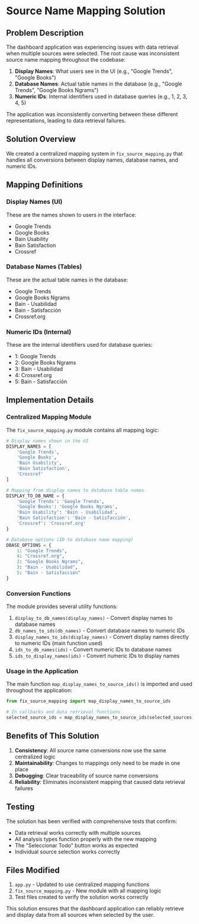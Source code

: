 # Source Name Mapping Solution

## Problem Description

The dashboard application was experiencing issues with data retrieval when multiple sources were selected. The root cause was inconsistent source name mapping throughout the codebase:

1. **Display Names**: What users see in the UI (e.g., "Google Trends", "Google Books")
2. **Database Names**: Actual table names in the database (e.g., "Google Trends", "Google Books Ngrams")
3. **Numeric IDs**: Internal identifiers used in database queries (e.g., 1, 2, 3, 4, 5)

The application was inconsistently converting between these different representations, leading to data retrieval failures.

## Solution Overview

We created a centralized mapping system in `fix_source_mapping.py` that handles all conversions between display names, database names, and numeric IDs.

## Mapping Definitions

### Display Names (UI)

These are the names shown to users in the interface:

- Google Trends
- Google Books
- Bain Usability
- Bain Satisfaction
- Crossref

### Database Names (Tables)

These are the actual table names in the database:

- Google Trends
- Google Books Ngrams
- Bain - Usabilidad
- Bain - Satisfacción
- Crossref.org

### Numeric IDs (Internal)

These are the internal identifiers used for database queries:

- 1: Google Trends
- 2: Google Books Ngrams
- 3: Bain - Usabilidad
- 4: Crossref.org
- 5: Bain - Satisfacción

## Implementation Details

### Centralized Mapping Module

The `fix_source_mapping.py` module contains all mapping logic:

```python
# Display names shown in the UI
DISPLAY_NAMES = [
    'Google Trends',
    'Google Books',
    'Bain Usability',
    'Bain Satisfaction',
    'Crossref'
]

# Mapping from display names to database table names
DISPLAY_TO_DB_NAME = {
    'Google Trends': 'Google Trends',
    'Google Books': 'Google Books Ngrams',
    'Bain Usability': 'Bain - Usabilidad',
    'Bain Satisfaction': 'Bain - Satisfacción',
    'Crossref': 'Crossref.org'
}

# Database options (ID to database name mapping)
DBASE_OPTIONS = {
    1: "Google Trends",
    4: "Crossref.org",
    2: "Google Books Ngrams",
    3: "Bain - Usabilidad",
    5: "Bain - Satisfacción"
}
```

### Conversion Functions

The module provides several utility functions:

1. `display_to_db_names(display_names)` - Convert display names to database names
2. `db_names_to_ids(db_names)` - Convert database names to numeric IDs
3. `display_names_to_ids(display_names)` - Convert display names directly to numeric IDs (main function used)
4. `ids_to_db_names(ids)` - Convert numeric IDs to database names
5. `ids_to_display_names(ids)` - Convert numeric IDs to display names

### Usage in the Application

The main function `map_display_names_to_source_ids()` is imported and used throughout the application:

```python
from fix_source_mapping import map_display_names_to_source_ids

# In callbacks and data retrieval functions
selected_source_ids = map_display_names_to_source_ids(selected_sources)
```

## Benefits of This Solution

1. **Consistency**: All source name conversions now use the same centralized logic
2. **Maintainability**: Changes to mappings only need to be made in one place
3. **Debugging**: Clear traceability of source name conversions
4. **Reliability**: Eliminates inconsistent mapping that caused data retrieval failures

## Testing

The solution has been verified with comprehensive tests that confirm:

- Data retrieval works correctly with multiple sources
- All analysis types function properly with the new mapping
- The "Seleccionar Todo" button works as expected
- Individual source selection works correctly

## Files Modified

1. `app.py` - Updated to use centralized mapping functions
2. `fix_source_mapping.py` - New module with all mapping logic
3. Test files created to verify the solution works correctly

This solution ensures that the dashboard application can reliably retrieve and display data from all sources when selected by the user.
